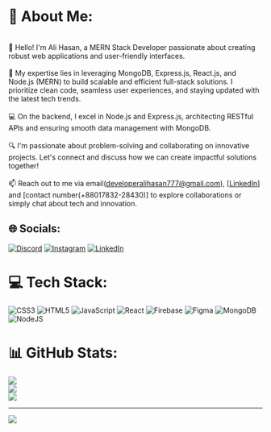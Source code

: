 # 💫 About Me:
<br>👋 Hello! I'm Ali Hasan, a MERN Stack Developer passionate about creating robust web applications and user-friendly interfaces.<br><br>🚀 My expertise lies in leveraging MongoDB, Express.js, React.js, and Node.js (MERN) to build scalable and efficient full-stack solutions. I prioritize clean code, seamless user experiences, and staying updated with the latest tech trends.<br><br>💻 On the backend, I excel in Node.js and Express.js, architecting RESTful APIs and ensuring smooth data management with MongoDB.<br><br>🔍 I'm passionate about problem-solving and collaborating on innovative projects. Let's connect and discuss how we can create impactful solutions together!<br><br>📫 Reach out to me via email(developeralihasan777@gmail.com),   [[LinkedIn](https://www.linkedin.com/in/ali-hasan-563001254?utm_source=share&utm_campaign=share_via&utm_content=profile&utm_medium=android_app)] and [contact number(+88017832-28430)]  to explore collaborations or simply chat about tech and innovation.<br>


## 🌐 Socials:
[![Discord](https://img.shields.io/badge/Discord-%237289DA.svg?logo=discord&logoColor=white)](https://discord.gg/alihasan404439) [![Instagram](https://img.shields.io/badge/Instagram-%23E4405F.svg?logo=Instagram&logoColor=white)](https://instagram.com/@alihasan404439) [![LinkedIn](https://img.shields.io/badge/LinkedIn-%230077B5.svg?logo=linkedin&logoColor=white)](https://linkedin.com/in/ali-hasan-563001254) 

# 💻 Tech Stack:
![CSS3](https://img.shields.io/badge/css3-%231572B6.svg?style=for-the-badge&logo=css3&logoColor=white) ![HTML5](https://img.shields.io/badge/html5-%23E34F26.svg?style=for-the-badge&logo=html5&logoColor=white) ![JavaScript](https://img.shields.io/badge/javascript-%23323330.svg?style=for-the-badge&logo=javascript&logoColor=%23F7DF1E) ![React](https://img.shields.io/badge/react-%2320232a.svg?style=for-the-badge&logo=react&logoColor=%2361DAFB) ![Firebase](https://img.shields.io/badge/firebase-%23039BE5.svg?style=for-the-badge&logo=firebase) ![Figma](https://img.shields.io/badge/figma-%23F24E1E.svg?style=for-the-badge&logo=figma&logoColor=white) ![MongoDB](https://img.shields.io/badge/MongoDB-%234ea94b.svg?style=for-the-badge&logo=mongodb&logoColor=white) ![NodeJS](https://img.shields.io/badge/node.js-6DA55F?style=for-the-badge&logo=node.js&logoColor=white)
# 📊 GitHub Stats:
![](https://github-readme-stats.vercel.app/api?username=DeveloperAlihasan404439&theme=dark&hide_border=false&include_all_commits=false&count_private=false)<br/>
![](https://github-readme-streak-stats.herokuapp.com/?user=DeveloperAlihasan404439&theme=dark&hide_border=false)<br/>
![](https://github-readme-stats.vercel.app/api/top-langs/?username=DeveloperAlihasan404439&theme=dark&hide_border=false&include_all_commits=false&count_private=false&layout=compact)

---
[![](https://visitcount.itsvg.in/api?id=DeveloperAlihasan404439&icon=0&color=0)](https://visitcount.itsvg.in)

<!-- Proudly created with GPRM ( https://gprm.itsvg.in ) -->